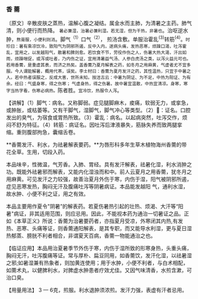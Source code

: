 ### 香 薷 

〔原文〕辛散皮肤之蒸热，温解心腹之凝结。属金水而主肺，为清暑之主药。肺气清，则小便行而热降。 <small>暑必兼湿，治暑必兼利湿。若无湿，但为干热，非暑也</small>。治呕逆水肿，<small>熬膏服，小便利则消</small>。脚气<sup>（1）</sup>口气<sup>（2）</sup>，
煎汤含敷。单服治霍乱<sup>(3)</sup>转筋<sup>(4)</sup>。<small>时珍曰：暑有乘凉饮冷，致阳气为阴邪所遏，反中入内，遂病头痛，发热恶寒，烦躁口渴，吐泻霍乱，宜用之，以发越阳气，散暑和脾则愈。若饮食不节，劳役作伤之人，伤暑大热大渴，汗出如雨，烦躁喘促，或泻或吐者，乃内伤之证，宜用清暑益气汤、人参白虎汤之类，以泻火益元可也。若用香薷，是重虚其表，而济之热矣。盖香薷乃夏月解表之药，如冬月之用麻黄，气虚者尤不宜多服。今人谓能解暑，概用代茶，误矣。李士材曰：香薷为夏月发汗之药，其性温热，只宜于中暑之人。若中热者误服之，反成大害，世所未知。按洁古云：中暑为阴证、为不足，中热为阳证、为有余。经曰：气盛身寒，得之伤寒； 气虚身热，得之伤暑。故中暑宜温散，中热宜清凉。身寒，寒字当热字看，伤寒必病热。</small>陈者胜。<small>宜冷饮，热服令人泻</small>。

【讲解】（1）脚气：病名。又称脚弱。症见腿脚麻木，痠痛，软弱无力，或挛急，或肿胀，或枯萎等。又有干脚气，湿脚气，脚气冲心等类型。（2）𠯏：证名。口腔发出的臭气，为宿食或胃热所致。（3）霍乱：病名。以起病突然，吐泻交作，烦闷不舒为特征。（4）转筋：病证名。因吐泻后津液暴失，筋脉失养而致两腿挛缩。重则腹部拘急，囊缩舌卷。

**香薷发汗、利水，为祛暑解表要药。**为唇形科多年生草木植物海州香薷的带花全草。生用，切段入药。

本品味辛，性微温，气芳香。入肺、胃经。具有发汗解表，祛暑化湿，利水消肿之功。既能外祛暑邪而解表，又能内化湿浊而和中。前人云夏月之用香薷，犹冬月之用麻黄。可见发汗之力较强，故善治夏月外伤于寒，内伤于湿，阳气被阴邪所遏，症见恶寒发热，胸闷无汗及腹痛吐泻等阴暑病证。本品能发越阳
气，通利水湿，故水肿、小便不利之证，用之有效。

本品主要用作夏令"阴暑”的解表药。若夏伤暑热引起的壮热、烦渴、大汗等“阳暑"病证，非其适用范围，则应忌用。因此，不能视本药为通治一切暑证之品。正如《本草正义》所说：香薷为治暑要药者，亦指夏月受凉，外寒闭其内热,有发热、恶寒、头痛等证，则香薷通阳解表，是其专职，而又能导水利湿，更与夏日湿热郁蒸、膀胱不利者相合，非谓夏天百病，香薷一物能通治之也。

【临证应用】本品用治夏暑季节外伤于寒，内伤于湿所致的形寒身热，头重头痛，胸闷无汗，吐泻腹痛等证。常与厚朴、扁豆同用，如香薷饮，发汗化湿，以祛暑湿之邪;如暑湿兼有热象者，则加黄连使用；用于水肿，小便不利者，与白术相配，如薷术丸，以健脾利水，对脾虚水肿患者疗效尤佳。又因气味清香，水煎含漱，可治口臭。


【用量用法】 3 — 6克，煎服。利水退肿须浓煎。发汗力强，表虚有汗者忌用。
